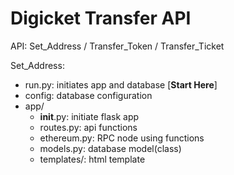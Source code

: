 # Digicket Transfer API

API: Set_Address / Transfer_Token / Transfer_Ticket

Set_Address: 


- run.py: initiates app and database [__Start Here__]
- config: database configuration
- app/
    - __init__.py: initiate flask app
    - routes.py: api functions
    - ethereum.py: RPC node using functions
    - models.py: database model(class)
    - templates/: html template
